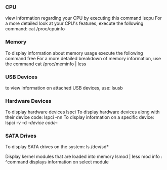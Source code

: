 
### CPU
view information regarding your CPU by executing this command
	lscpu
For a more detailed look at your CPU's features, execute the following command:
	cat /proc/cpuinfo

### Memory
To display information about memory usage execute the following command
	free
For a more detailed breakdown of memory information, use the command
	cat  /proc/meminfo | less

### USB Devices
to view information on attached USB devices, use:
	lsusb

### Hardware Devices
To display hardware devices
	lspci
To display hardware devices along with their device code:
	lspci -nn 
To display information on a specific device:
	lspci -v -d *-device code-*

### SATA Drives
To display SATA drives on the system:
	ls /dev/sd*

Display kernel modules that are loaded into memory
	lsmod | less
	mod info : 
^command displays information on select module